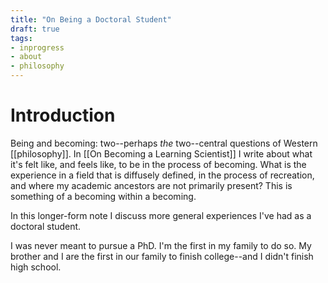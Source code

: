 ```yaml
---
title: "On Being a Doctoral Student"
draft: true
tags:
- inprogress
- about
- philosophy
---
```


# Introduction
Being and becoming: two--perhaps *the* two--central questions of  Western [[philosophy]]. In [[On Becoming a Learning Scientist]] I write about what it's felt like, and feels like, to be in the process of becoming. What is the experience in a field that is diffusely defined, in the process of recreation, and where my academic ancestors are not primarily present? This is something of a becoming within a becoming.

In this longer-form note I discuss more general experiences I've had as a doctoral student.

I was never meant to pursue a PhD. I'm the first in my family to do so. My brother and I are the first in our family to finish college--and I didn't finish high school.

